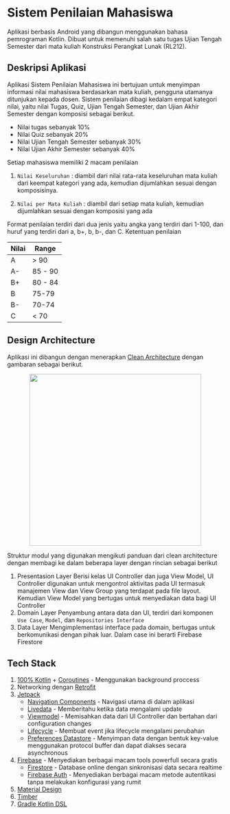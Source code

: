 # Sistem Penilaian Mahasiswa
Aplikasi berbasis Android yang dibangun menggunakan bahasa pemrograman Kotlin. Dibuat untuk memenuhi salah satu tugas Ujian Tengah Semester dari mata kuliah Konstruksi Perangkat Lunak (RL212). 


## Deskripsi Aplikasi
Aplikasi Sistem Penilaian Mahasiswa ini bertujuan untuk menyimpan informasi nilai mahasiswa berdasarkan mata kuliah, pengguna utamanya ditunjukan kepada dosen. Sistem penilaian dibagi kedalam empat kategori nilai, yaitu nilai Tugas, Quiz, Ujian Tengah Semester, dan Ujian Akhir Semester dengan komposisi sebagai berikut.
- Nilai tugas sebanyak 10%
- Nilai Quiz sebanyak 20%
- Nilai Ujian Tengah Semester sebanyak 30%
- Nilai Ujian Akhir Semester sebanyak 40%

Setiap mahasiswa memiliki 2 macam penilaian
1. ```Nilai Keseluruhan``` : diambil dari nilai rata-rata keseluruhan mata kuliah dari keempat kategori yang ada, kemudian dijumlahkan sesuai dengan komposisinya.

2. ```Nilai per Mata Kuliah``` : diambil dari setiap mata kuliah, kemudian dijumlahkan sesuai dengan komposisi yang ada

Format penilaian terdiri dari dua jenis yaitu angka yang terdiri dari 1-100, dan huruf yang terdiri dari a, b+, b, b-, dan C. Ketentuan penilaian

| Nilai | Range |
|-------|-------------|
| A     | > 90        |
| A-    | 85 - 90     |
| B+    | 80 - 84     |
| B     | 75-79       |
| B-    | 70-74       |
| C     | < 70        |

## Design Architecture

Aplikasi ini dibangun dengan menerapkan [Clean Architecture](https://blog.cleancoder.com/uncle-bob/2012/08/13/the-clean-architecture.html) dengan gambaran sebagai berikut.
<p align="center">
  <img src="https://blog.cleancoder.com/uncle-bob/images/2012-08-13-the-clean-architecture/CleanArchitecture.jpg" height="400px" />
</p>

Struktur modul yang digunakan mengikuti panduan dari clean architecture dengan membagi ke dalam beberapa layer dengan rincian sebagai berikut
1. Presentasion Layer
Berisi kelas UI Controller dan juga View Model, UI Controller digunakan untuk mengontrol aktivitas pada UI termasuk manajemen View dan View Group yang terdapat pada file layout. Kemudian View Model yang bertugas untuk menyediakan data bagi UI Controller
2. Domain Layer
Penyambung antara data dan UI, terdiri dari komponen ```Use Case```, ```Model```, dan ```Repositories Interface``` 
3. Data Layer
Mengimplementasi interface pada domain, bertugas untuk berkomunikasi dengan pihak luar. Dalam case ini berarti Firebase Firestore

## Tech Stack
1. [100% Kotlin](https://kotlinlang.org/) + [Coroutines](https://developer.android.com/kotlin/coroutines) - Menggunakan background proccess
2. Networking dengan [Retrofit](https://square.github.io/retrofit/)
3. [Jetpack](https://developer.android.com/jetpack)
    * [Navigation Components](https://developer.android.com/guide/navigation/navigation-getting-started) - Navigasi utama di dalam aplikasi
    * [Livedata](https://developer.android.com/topic/libraries/architecture/livedata) - Memberitahu ketika data mengalami update
    * [Viewmodel](https://developer.android.com/topic/libraries/architecture/viewmodel) - Memisahkan data dari UI Controller dan bertahan dari configuration changes
    * [Lifecycle](https://developer.android.com/topic/libraries/architecture/lifecycle) - Membuat event jika lifecycle mengalami perubahan
    * [Preferences Datastore](https://developer.android.com/topic/libraries/architecture/datastore) - Menyimpan data dengan bentuk key-value menggunakan protocol buffer dan dapat diakses secara asynchronous
4. [Firebase](https://firebase.google.com/) - Menyediakan berbagai macam tools powerfull secara gratis 
    * [Firestore](https://firebase.google.com/docs/firestore) - Database online dengan sinkronisasi data secara realtime
    * [Firebase Auth](https://firebase.google.com/docs/auth) - Menyediakan berbagai macam metode autentikasi tanpa melakukan konfigurasi yang rumit
5. [Material Design](https://material.io/develop/android)
6. [Timber](https://github.com/JakeWharton/timber)
7. [Gradle Kotlin DSL](https://docs.gradle.org/current/userguide/kotlin_dsl.html)
